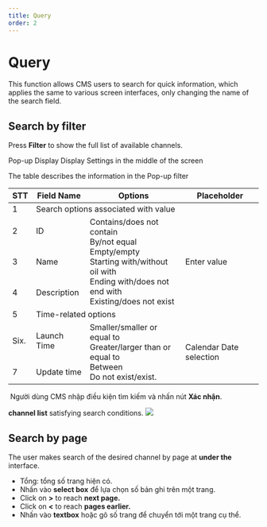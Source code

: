 ```yaml
---
title: Query
order: 2
---
```


# Query
This function allows CMS users to search for quick information, which applies the same to various screen interfaces, only changing the name of the search field.

## Search by filter

Press **Filter** to show the full list of available channels.

Pop-up Display Display Settings in the middle of the screen

<!-- ![]()  -->

 The table describes the information in the Pop-up filter



<table class="tg">
<thead>
  <tr>
    <th class="tg-0lax" style="font-weight:bold">STT</th>
    <th class="tg-0lax" style="font-weight:bold">Field Name</th>
    <th class="tg-0lax" style="font-weight:bold">Options</th>
    <th class="tg-0lax" style="font-weight:bold">Placeholder</th>
  </tr>
</thead>
<tbody>
  <tr>
    <td class="tg-0lax">1</td>
    <td class="tg-0lax" colspan="3">Search options associated with value</td>
  </tr>
  <tr>
    <td class="tg-0lax">2</td>
    <td class="tg-0lax">ID</td>
    <td class="tg-0lax" rowspan="3">Contains/does not contain<br>By/not equal<br>Empty/empty<br>Starting with/without oil with<br>Ending with/does not end with<br>Existing/does not exist</td>
    <td class="tg-0lax" rowspan="3">Enter value</td>
  </tr>
  <tr>
    <td class="tg-0lax">3</td>
    <td class="tg-0lax">Name </td>
  </tr>
  <tr>
    <td class="tg-0lax">4</td>
    <td class="tg-0lax">Description</td>
  </tr>
  <tr>
    <td class="tg-0lax">5</td>
    <td class="tg-0lax" colspan="3">Time-related options</td>
  </tr>
  <tr>
    <td class="tg-0lax">Six.</td>
    <td class="tg-0lax">Launch Time</td>
    <td class="tg-0lax" rowspan="2">Smaller/smaller or equal to<br>Greater/larger than or equal to <br>Between<br>Do not exist/exist.</td>
    <td class="tg-0lax" rowspan="2">Calendar Date selection</td>
  </tr>
  <tr>
    <td class="tg-0lax">7</td>
    <td class="tg-0lax">Update time</td>
  </tr>
</tbody>
</table>

​   Người dùng CMS nhập điều kiện tìm kiếm và nhấn nút **Xác nhận**.

**channel list** satisfying search conditions. ![](/images/lrm/list/channel-lrm-filter.png)

## Search by page
 The user makes search of the desired channel by page at **under the** interface.
<!-- ![]() -->

-   Tổng: tổng số trang hiện có.
-   Nhấn vào **select box** để lựa chọn số bản ghi trên một trang.
-   Click on **>** to reach **next page.**
-   Click on **<** to reach **pages earlier.**
-   Nhấn vào **textbox** hoặc gõ số trang để chuyển tới một trang cụ thể.
